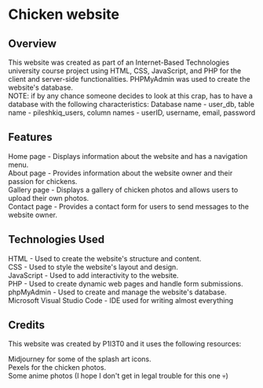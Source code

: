 # Chicken website

## Overview
This website was created as part of an Internet-Based Technologies university course project using HTML, CSS, JavaScript,
and PHP for the client and server-side functionalities. PHPMyAdmin was used to create the website's database. <br>
NOTE: if by any chance someone decides to look at this crap, has to have a database with the following characteristics:
Database name - user_db, table name - pileshkiq_users, column names - userID, username, email, password


## Features
Home page - Displays information about the website and has a navigation menu. <br>
About page - Provides information about the website owner and their passion for chickens. <br>
Gallery page - Displays a gallery of chicken photos and allows users to upload their own photos. <br>
Contact page - Provides a contact form for users to send messages to the website owner. <br>

## Technologies Used
HTML - Used to create the website's structure and content. <br>
CSS - Used to style the website's layout and design. <br>
JavaScript - Used to add interactivity to the website. <br>
PHP - Used to create dynamic web pages and handle form submissions. <br>
phpMyAdmin - Used to create and manage the website's database. <br>
Microsoft Visual Studio Code - IDE used for writing almost everything

## Credits
This website was created by P1l3T0 and it uses the following resources: <br>

Midjourney for some of the splash art icons. <br>
Pexels for the chicken photos. <br>
Some anime photos (I hope I don't get in legal trouble for this one 💀)
